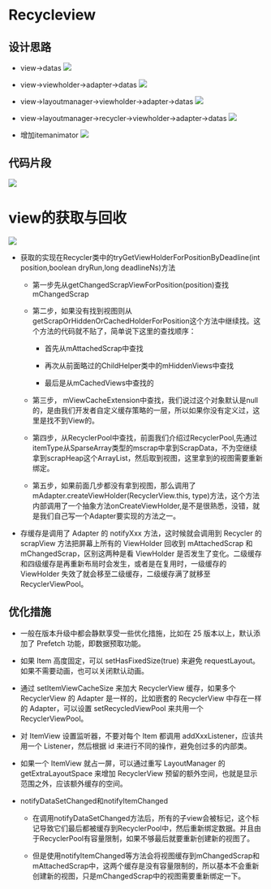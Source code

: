 # Recycleview

## 设计思路


- view->datas
![](./1.jpg)

- view->viewholder->adapter->datas
![](./2.jpg)

- view->layoutmanager->viewholder->adapter->datas
![](./3.jpg)

- view->layoutmanager->recycler->viewholder->adapter->datas
![](./4.jpg)

- 增加itemanimator
![](./5.jpg)



## 代码片段
![](./6.jpg)


# view的获取与回收
![](./8.jpg)

- 获取的实现在Recycler类中的tryGetViewHolderForPositionByDeadline(int position,boolean dryRun,long deadlineNs)方法

    - 第一步先从getChangedScrapViewForPosition(position)查找mChangedScrap

    - 第二步，如果没有找到视图则从getScrapOrHiddenOrCachedHolderForPosition这个方法中继续找。这个方法的代码就不贴了，简单说下这里的查找顺序：

         - 首先从mAttachedScrap中查找

         - 再次从前面略过的ChildHelper类中的mHiddenViews中查找

         - 最后是从mCachedViews中查找的

    - 第三步， mViewCacheExtension中查找，我们说过这个对象默认是null的，是由我们开发者自定义缓存策略的一层，所以如果你没有定义过，这里是找不到View的。

    - 第四步，从RecyclerPool中查找，前面我们介绍过RecyclerPool,先通过itemType从SparseArray类型的mscrap中拿到ScrapData，不为空继续拿到scrapHeap这个ArrayList，然后取到视图，这里拿到的视图需要重新绑定。

    - 第五步，如果前面几步都没有拿到视图，那么调用了mAdapter.createViewHolder(RecyclerView.this, type)方法，这个方法内部调用了一个抽象方法onCreateViewHolder,是不是很熟悉，没错，就是我们自己写一个Adapter要实现的方法之一。

- 存缓存是调用了 Adapter 的 notifyXxx 方法，这时候就会调用到 Recycler 的 scrapView 方法把屏幕上所有的 ViewHolder 回收到 mAttachedScrap 和 mChangedScrap，区别这两种是看 ViewHolder 是否发生了变化。二级缓存和四级缓存是再重新布局时会发生，或者是在复用时，一级缓存的 ViewHolder 失效了就会移至二级缓存，二级缓存满了就移至 RecyclerViewPool。



## 优化措施


- 一般在版本升级中都会静默享受一些优化措施，比如在 25 版本以上，默认添加了 Prefetch 功能，即数据预取功能。


- 如果 Item 高度固定，可以 setHasFixedSize(true) 来避免 requestLayout。如果不需要动画，也可以关闭默认动画。


- 通过 setItemViewCacheSize 来加大 RecyclerView 缓存，如果多个 RecyclerView 的 Adapter 是一样的，比如嵌套的 RecyclerView 中存在一样的 Adapter，可以设置 setRecycledViewPool 来共用一个 RecyclerViewPool。


- 对 ItemView 设置监听器，不要对每个 Item 都调用 addXxxListener，应该共用一个 Listener，然后根据 id 来进行不同的操作，避免创过多的内部类。


- 如果一个 ItemView 就占一屏，可以通过重写 LayoutManager 的 getExtraLayoutSpace 来增加 RecyclerView 预留的额外空间，也就是显示范围之外，应该额外缓存的空间。


- notifyDataSetChanged和notifyItemChanged

    - 在调用notifyDataSetChanged方法后，所有的子view会被标记，这个标记导致它们最后都被缓存到RecyclerPool中，然后重新绑定数据。并且由于RecyclerPool有容量限制，如果不够最后就要重新创建新的视图了。

    - 但是使用notifyItemChanged等方法会将视图缓存到mChangedScrap和mAttachedScrap中，这两个缓存是没有容量限制的，所以基本不会重新创建新的视图，只是mChangedScrap中的视图需要重新绑定一下。

